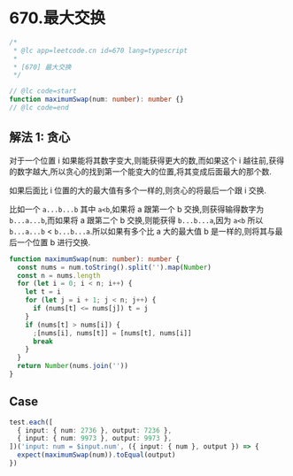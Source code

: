 # 670.最大交换

```ts
/*
 * @lc app=leetcode.cn id=670 lang=typescript
 *
 * [670] 最大交换
 */

// @lc code=start
function maximumSwap(num: number): number {}
// @lc code=end
```

## 解法 1: 贪心

对于一个位置 i 如果能将其数字变大,则能获得更大的数,而如果这个 i 越往前,获得的数字越大,所以贪心的找到第一个能变大的位置,将其变成后面最大的那个数.

如果后面比 i 位置的大的最大值有多个一样的,则贪心的将最后一个跟 i 交换.

比如一个 `a...b...b` 其中 `a<b`,如果将 a 跟第一个 b 交换,则获得输得数字为 `b...a...b`,而如果将 a 跟第二个 b 交换,则能获得 `b...b...a`,因为 `a<b` 所以 `b...a...b` < `b...b...a`.所以如果有多个比 a 大的最大值 b 是一样的,则将其与最后一个位置 b 进行交换.

```ts
function maximumSwap(num: number): number {
  const nums = num.toString().split('').map(Number)
  const n = nums.length
  for (let i = 0; i < n; i++) {
    let t = i
    for (let j = i + 1; j < n; j++) {
      if (nums[t] <= nums[j]) t = j
    }
    if (nums[t] > nums[i]) {
      ;[nums[i], nums[t]] = [nums[t], nums[i]]
      break
    }
  }
  return Number(nums.join(''))
}
```

## Case

```ts
test.each([
  { input: { num: 2736 }, output: 7236 },
  { input: { num: 9973 }, output: 9973 },
])('input: num = $input.num', ({ input: { num }, output }) => {
  expect(maximumSwap(num)).toEqual(output)
})
```
